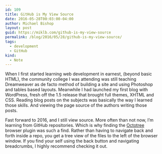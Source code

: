 ```yaml
---
id: 109
title: GitHub is My View Source
date: 2016-05-28T00:03:00-04:00
author: Michael Bishop
layout: post
guid: https://miklb.com/github-is-my-view-source
permalink: /blog/2016/05/28/github-is-my-view-source/
tags:
  - development
  - GitHub
kind:
  - Note
---
```

<p>When I first started learning web development in earnest, (beyond basic HTML), the community college I was attending was still teaching Dreamweaver as de facto method of building a site and using Photoshop and tables based layouts. Meanwhile I had launched my first blog with WordPress, fresh off the 1.5 release that brought full themes, XHTML and CSS. Reading blog posts on the subjects was basically the way I learned those skills. And viewing the page source of the authors writing those posts.</p>

<p>Fast forward to 2016, and I still view source. More often than not now, I’m learning from GitHub repositories. Which is why finding the <a href="https://github.com/buunguyen/octotree">Octotree</a> browser plugin was such a find. Rather than having to navigate back and forth inside a repo, you get a tree view of the files to the left of the browser window. If you find your self using the back button and navigating breadcrumbs, I highly recommend checking it out.</p>

<p><a href="https://brid.gy/publish/twitter"></a></p>